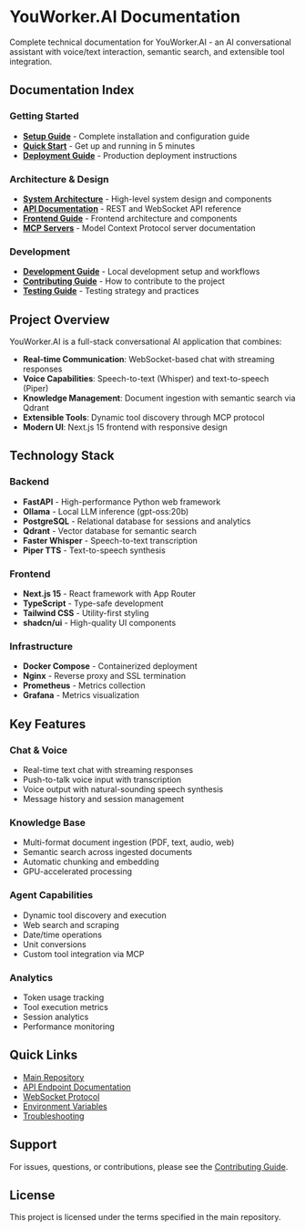 # YouWorker.AI Documentation

Complete technical documentation for YouWorker.AI - an AI conversational assistant with voice/text interaction, semantic search, and extensible tool integration.

## Documentation Index

### Getting Started
- **[Setup Guide](SETUP.md)** - Complete installation and configuration guide
- **[Quick Start](../README.md)** - Get up and running in 5 minutes
- **[Deployment Guide](DEPLOYMENT.md)** - Production deployment instructions

### Architecture & Design
- **[System Architecture](ARCHITECTURE.md)** - High-level system design and components
- **[API Documentation](API.md)** - REST and WebSocket API reference
- **[Frontend Guide](FRONTEND.md)** - Frontend architecture and components
- **[MCP Servers](MCP_SERVERS.md)** - Model Context Protocol server documentation

### Development
- **[Development Guide](DEVELOPMENT.md)** - Local development setup and workflows
- **[Contributing Guide](CONTRIBUTING.md)** - How to contribute to the project
- **[Testing Guide](TESTING.md)** - Testing strategy and practices

## Project Overview

YouWorker.AI is a full-stack conversational AI application that combines:

- **Real-time Communication**: WebSocket-based chat with streaming responses
- **Voice Capabilities**: Speech-to-text (Whisper) and text-to-speech (Piper)
- **Knowledge Management**: Document ingestion with semantic search via Qdrant
- **Extensible Tools**: Dynamic tool discovery through MCP protocol
- **Modern UI**: Next.js 15 frontend with responsive design

## Technology Stack

### Backend
- **FastAPI** - High-performance Python web framework
- **Ollama** - Local LLM inference (gpt-oss:20b)
- **PostgreSQL** - Relational database for sessions and analytics
- **Qdrant** - Vector database for semantic search
- **Faster Whisper** - Speech-to-text transcription
- **Piper TTS** - Text-to-speech synthesis

### Frontend
- **Next.js 15** - React framework with App Router
- **TypeScript** - Type-safe development
- **Tailwind CSS** - Utility-first styling
- **shadcn/ui** - High-quality UI components

### Infrastructure
- **Docker Compose** - Containerized deployment
- **Nginx** - Reverse proxy and SSL termination
- **Prometheus** - Metrics collection
- **Grafana** - Metrics visualization

## Key Features

### Chat & Voice
- Real-time text chat with streaming responses
- Push-to-talk voice input with transcription
- Voice output with natural-sounding speech synthesis
- Message history and session management

### Knowledge Base
- Multi-format document ingestion (PDF, text, audio, web)
- Semantic search across ingested documents
- Automatic chunking and embedding
- GPU-accelerated processing

### Agent Capabilities
- Dynamic tool discovery and execution
- Web search and scraping
- Date/time operations
- Unit conversions
- Custom tool integration via MCP

### Analytics
- Token usage tracking
- Tool execution metrics
- Session analytics
- Performance monitoring

## Quick Links

- [Main Repository](../)
- [API Endpoint Documentation](API.md#endpoints)
- [WebSocket Protocol](API.md#websocket-protocol)
- [Environment Variables](SETUP.md#environment-variables)
- [Troubleshooting](DEPLOYMENT.md#troubleshooting)

## Support

For issues, questions, or contributions, please see the [Contributing Guide](CONTRIBUTING.md).

## License

This project is licensed under the terms specified in the main repository.